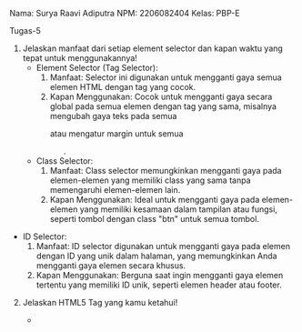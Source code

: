 Nama: Surya Raavi Adiputra
NPM: 2206082404
Kelas: PBP-E

Tugas-5
1. Jelaskan manfaat dari setiap element selector dan kapan waktu yang tepat untuk menggunakannya!
   - Element Selector (Tag Selector):
     1. Manfaat: Selector ini digunakan untuk mengganti gaya semua elemen HTML dengan tag yang cocok.
     2. Kapan Menggunakan: Cocok untuk mengganti gaya secara global pada semua elemen dengan tag yang sama, misalnya mengubah gaya teks pada semua <p> atau mengatur margin untuk semua <ul>.
   - Class Selector:
     1. Manfaat: Class selector memungkinkan mengganti gaya pada elemen-elemen yang memiliki class yang sama tanpa memengaruhi elemen-elemen lain.
     2. Kapan Menggunakan: Ideal untuk mengganti gaya pada elemen-elemen yang memiliki kesamaan dalam tampilan atau fungsi, seperti tombol dengan class "btn" untuk semua tombol.
  - ID Selector:
     1. Manfaat: ID selector digunakan untuk mengganti gaya pada elemen dengan ID yang unik dalam halaman, yang memungkinkan Anda mengganti gaya elemen secara khusus.
     2. Kapan Menggunakan: Berguna saat ingin mengganti gaya elemen tertentu yang memiliki ID unik, seperti elemen header atau footer.

2. Jelaskan HTML5 Tag yang kamu ketahui!
   - <title>: Digunakan untuk mendefinisikan judul web yang ingin kita buat.
   - <nav>: Digunakan untuk mengelompokkan elemen navigasi di dalam web, seperti menu.
   - <section>: Digunakan untuk menandai bagian konten tertentu.
   - <video> dan <audio>: Digunakan untuk menyematkan konten video dan audio ke dalam web.
   - <input>: Biasanya digunakan dalam pembuatan formulir sebagai textfield, checkbox, radio button, dll dalam 
              web.
   - <button>: Digunakan untuk membuat tombol di dalam web.
   - <header>: Digunakan untuk mendefinisikan header dari suatu web.
   - <main>: Digunakan untuk mendefinisikan konten utama dari suatu web.

3. Jelaskan perbedaan antara margin dan padding!
   - Margin:
    1. Margin didefinisikan sebagai ruang di luar elemen, antara elemen tersebut dan elemen-elemen lain di sekitarnya.
    2. Margin biasanya digunakan untuk mengontrol jarak antara elemen dengan elemen-elemen lain di sekitarnya sehingga  memengaruhi tata letak keseluruhan halaman.
    3. Margin hanya digunakan untuk memberikan jarak pada elemen, tidak dapat memberikan warna background.
    4. Nilai margin dapat positif (menambahkan jarak) atau negatif (mengurangi jarak) dari elemen.
  - Padding:
    1. Padding biasanhya digunakan sebagai ruang di dalam elemen, antara batas elemen dan kontennya sendiri.
    2. Padding digunakan untuk mengatur jarak antara konten elemen dan batas elemen itu sendiri sehingga memengaruhi tampilan elemen tersebut.
    3. Padding dapat memiliki latar belakang atau warna yang berbeda, sehingga dapat digunakan untuk mengubah tampilan elemen.
    4. Nilai padding selalu positif dan tidak bisa negatif

4. Jelaskan perbedaan antara framework CSS Tailwind dan Bootstrap! Kapan sebaiknya kita menggunakan Bootstrap daripada Tailwind, dan sebaliknya?
  - Pendekatan Styling:
    1. Tailwind CSS: Tailwind mengikuti pendekatan "utility-first", di mana pendekatan ini memungkinkan pengembang untuk menggunakan kelas-kelas utilitas yang telah ada untuk mengatur gaya elemen-elemen di dalam web. 
    2.  Bootstrap: Bootstrap menggunakan komponen yang telah dirancang sebelumnya sehingga pengembang bisa  memilih dan menggabungkan komponen-komponen ini untuk membangun tampilan web.
  - Kustomisasi:
    1. Tailwind CSS: Dengan didukung tingkat kustomisasi yang tinggi, pengembang dapat menyesuaikan setiap aspek tampilan dengan memodifikasi file konfigurasi dan membuat kelas kustom sendiri.
    2. Bootstrap: Kustomisasi dalam Bootsrap sudah sudah diatur sebelumnya sesuai gaya bawaan sehingga kustomisasi lebih terbatas. 
  - Ukuran dan Performa:
    1. Tailwind CSS: Ukuran lebih ringan karena hanya menggunakan kelas yang benar-benar diperlukan. Dengan ukuran yang lebih ringan penggunaan Tailwind CSS dinilai menghasilkan performa yang lebih baik dalam hal pemuatan halaman.
    2. Bootstrap: Ukuran yang lebih besar karena menyertakan banyak komponen dan gaya bawaan sehingga menghasilkan pemuatan halaman yang sedikit lebih lambat.
  - Kapan Menggunakan Bootstrap:
    Pengembang dapat menggunakan Bootstrap jika ingin mengembangkan situs web dengan cepat dengan sedikit usaha.
    Jika Anda perlu mengembangkan situs web dengan cepat dan tidak ingin menghabiskan banyak waktu mengatur 
  - Kapan Menggunakan Tailwind CSS:
    Pengembang dapat menggunakan Tailwind CSS jika ingin mengembangkan situs web dengan lebih fleksibel dimana pengembang bisa melakukan kustomisasi setiap aspek tampilan dalam web dengan lebih leluasa dan menghindari pengembang dari kerangka kerja yang memuat banyak komponen yang tidak digunakan.
     
5. Jelaskan bagaimana cara kamu mengimplementasikan checklist di atas secara step-by-step!
   Dalam mengimplementasikan setiap checklist, saya menggunakan pendekatan Bootstrap untuk memodifikasi dan mendesain file html login, register, add product, edit product, dan daftar produk. Dalam setiap file tersebut saya mendefinisikan setiap class menggunakan <div> dimana nantinya setiap class tersebut saya jadikan selector untuk nantinya modifikasi background, font, alignment, text color, dll bisa dilakukan. Lalu, untuk tampilan laman login, daftar produk, add product, edit_product, dan register saya mengaplikasikan card.  

Tugas-4
1. Apa itu Django UserCreationForm, dan jelaskan apa kelebihan dan kekurangannya?
   UserCreationForm adalah impor formulir bawaan dalam Django yang memudahkan pembuatan formulir pendaftaran pengguna dalam aplikasi web.
   - Kelebihan:
     1. Kode yang digunakan sederhana
     2. Menyertakan validasi terintegrasi
     3. Mudah dihubungkan dengan model pengguna bawaan yang menggunakan Django
   - Kekurangan:
     1. Memiliki fitur yang cukup terbatas
     2. Tampilan formulir yang standar

2. Apa perbedaan antara autentikasi dan otorisasi dalam konteks Django, dan mengapa keduanya penting?
   Dalam konteks Django, autentikasi adalah sebuah proses untuk mengecek apakah pengguna memiliki akses ke suatu sistem, sedangkan otorisasi adalah sebuah proses yang dilakukan setelah autentikasi untuk menentukan apa yang boleh dilakukan oleh pengguna yang sudah terautentikasi dalam aplikasi web/sistem. Autentikasi dan otorisasi penting untuk diterapkan dengan tujuan untuk memastikan bahwa pengguna yang mengakses aplikasi web/sistem adalah pengguna yang sah dan bahwa mereka hanya memiliki akses ke fungsi dan data yang sesuai dengan peran atau izin mereka. 

3. Apa itu cookies dalam konteks aplikasi web, dan bagaimana Django menggunakan cookies untuk mengelola data sesi pengguna?
   Dalam konteks aplikasi web, cookies adalah riwayat aktivitas pengguna dalam suatu aplikasi web yang dicatat dalam bentuk session id yang nantinya session id ini digunakan dalam respon pengguna berikutnya. Untuk mengelola data dari pengguna, Django menggunakan komponen built-in middleware dimana komponen ini menggunakan cookies untuk menyimpan session id pada sisi klien dan session id aktual pada sisi server.
   Session id yang sudah disimpan bisa diakses menggunakan modul dan fungsi built-in dalam Django, yaitu HttpRequest.COOKIES, HttpResponse.set_cookie(), dan HttpResponse.delete_cookie() untuk membaca, mengatur, dan menghapus cookie.

4. Apakah penggunaan cookies aman secara default dalam pengembangan web, atau apakah ada risiko potensial yang harus diwaspadai?
   Penggunaan cookies dalam pengembangan web tidak sepenuhnya aman dimana masih ada sejumlah risiko potensial yang tetap harus diwaspadai. Risiko potensial tersebut, yaitu:
   - Cross-Cite Scripting: Risiko ini bisa terjadi apabila penyerang melakukan eksploitasi pada cookies sehingga informasi cookie pengguna bisa dicuri.
   - Fiksasi sesi: Dalam jenis serangan ini, penyerang mendorong pengguna untuk menggunakan ID sesi penyerang atau orang lain. Ini dapat dilakukan dengan menggunakan jalur arahan browser cookie, maka pengguna berpura-pura menjadi orang lain. Dengan menggunakan metode ini, penyerang dapat mendesak pengguna untuk masuk sebagai penyerang di berbagai tingkat aplikasi.
   - Risiko Man-in-the-Middle (MitM): Jika koneksi antara peramban pengguna dan server tidak aman, cookies dapat dicegat oleh penyerang yang berada di tengah-tengah (man-in-the-middle).

5. Jelaskan bagaimana cara kamu mengimplementasikan checklist di atas secara step-by-step (bukan hanya sekadar mengikuti tutorial).
   - Mengimplementasikan fungsi registrasi, login, dan logout untuk memungkinkan pengguna untuk mengakses aplikasi sebelumnya dengan lancar dan menampilkan detail informasi pengguna yang sedang logged in seperti username serta menerapkan cookies seperti last login pada halaman utama aplikasi.
     Untuk mengimplementasikan fungsi registrasi, login, dan logout, saya memodifikasi file views.py pada subdirektori main. Di dalam file views.py, saya menambahkan beberapa fungsi Django, yaitu redirect, UserCreationForm, dan messages yang mana fungsi tersebut nantinya akan diimplementasikan pada beberapa fungsi. Implementasi UserCreationForm terdapat pada fungsi register dalam views.py yang bertujuan untuk membuat formulir registrasi pengguna dan memvalidasi input pengguna pada formulir untuk nantinya data pengguna yang sudah diinput dan divalidasi akan disimpan. Setelah proses tersebut berhasil, program interface akan menampilkan pesan dengan memanfaatkan modul messages yang menyatakan bahwa user berhasil mendaftar dan program akan melakukan redirect dengan memanfaatkan modul redirect. Setelah itu, saya membuat file HTML dengan nama register sebagai tampilan awal formulir registrasi. Untuk merender perubahan saat user mengakses url html register, saya menambahkan fungsi register dalam import main.views dan mendaftarkan fungsi register dan file HTML register dalam urlpatterns. Selanjutnya, untuk mengimplementasikan login, saya membuat fungsi baru bernama login_user pada views.py. Dalam fungsi ini, saya menerapkan request method POST dimana data yang dimasukkan oleh user tidak ditampilkan dalam URL. Setelah itu, saya juga mengimplementasikan proses autentikasi berdasarkan username dan password yang dimasukkan oleh user. Jika autentikasi berhasil, pengguna akan dibawa ke tampilan main.html. Untuk menampilkan halaman login, saya membuat file HTML dengan nama login pada subdirektori main/templates. Selanjutnya, saya menambahkan fungsi login_user pada url.py di subdirektori main dalam import main.views dan mendaftarkan fungsi login_user dan file HTML login pada urlpatterns. Tahap selanjutnya adalah membuat fungsi logout pada views.py. Sebelum membuat fungsi logout pada views.py, saya mengimport beberapa fungsi Django, yaitu HttpResponseRedirect, reverse, dan datetime. Implementasi HttpResponseRedirect dan reverse ditunjukkan pada fungsi logout dan login_user untuk melakukan redirect suatu response dimana value dari fungsi ini akan disimpan pada variabel response. Pada fungsi login_user, selain untuk menyimpan nilai dari fungsi HttpResponseRedirect, variabel response juga digunakan untuk mengatur riwayat penelusuran pengguna dengan memanfaatkan fungsi set_cookie(), sedangkan pada fungsi logout, variabel response digunakan untuk menghapus riwayat penelusuran pengguna dengan memanfaatkan fungsi delete_cookie(). Penggunaan modul atau fungsi built-in cookie Django, yaitu HttpRequest.COOKIES juga diterapkan pada fungsi show_main untuk menampilkan informasi login terakhir pengguna dimana last login ini nantinya akan ditampilkan pada main.html. 
   - Membuat dua akun pengguna dengan masing-masing tiga dummy data menggunakan model yang telah dibuat pada aplikasi sebelumnya untuk setiap akun di lokal
     Untuk menerapkan hal ini, pengguna melakukan registrasi terlebih dahulu agar bisa menambahkan produk yang diinginkan. Setelah proses registrasi, pengguna akan diarahkan pada tampilan utama dimana pada tampilan utama ini, pengguna bisa menambahkan item dengan atribut nama, harga, deskripsi, dan jumlah.
   - Menghubungkan model Item dengan User
     Dalam menghubungkan model Item dengan User, hal pertama yang perlu dilakukan adalah menambahkan kode contrib.auth.models import User. Setelah itu, saya menambahkan variabel user dengan value dari models.ForeignKey(). Fungsi ForeignKey() itu berfungsi untuk mengasosiasikan user dengan produk dalam database dimana nilai dari ForeignKey ini unik untuk setiap user. Tahap selanjutnya adalah melakukan perubahan pada fungsi create_product di subdirektori main dengan menambahkan variabel commit dengan value False pada parameter fungsi save() yang bertujuan untuk mencegah Django agar tidak langsung menyimpan objek yang telah dibuat dari form langsung ke database. Dalam fungsi ini. juga ditambahkan product.user dengan value request.user yang bertujuan untuk menghubungkan produk milik pengguna dengan pengguna yang sedang login.
     Langkah selanjutnya adalah mengubah 'nama' dalam context menjadi request.user.username untuk mengakses nama user yang sedang login. Setelah semua langkah tersebut dilakukan, saya melakukan migrasi pada model dengan menetapkan 1 pada default value untuk field user dan pada user id.

Tugas-3
1. Apa perbedaan antara form POST dan form GET dalam Django?
   POST:
   - Digunakan untuk mengirim data ke server untuk diproses.
   - Data dikirimkan dalam tubuh permintaan HTTP dan tidak terlihat di URL.
   - Lebih aman untuk mengirim data sensitif.
   - Tidak ada batasan ukuran data bawaan.
   GET:
   - Digunakan untuk mengambil data dari server.
   - Data dikirimkan dalam query string dan terlihat di URL.
   - Lebih cocok untuk pencarian atau tindakan yang tidak mengubah data di server.
   - Terdapat batasan ukuran data yang dapat dikirimkan karena batasan panjang URL.

2. Apa perbedaan utama antara XML, JSON, dan HTML dalam konteks pengiriman data?
   Perbedaan utama JSON dan XML terletak di formatnya dimana JSON menggunakan pasangan kunci-nilai untuk membuat struktur seperti peta, sedangkan XML menyimpan data dalam struktur pohon yang menyajikan lapisan informasi secara berurut. Dalam hal syntax, JSON memiliki syntax yang lebih sederhana dibandingkan XML yang terbilang kompleks. File JSON juga lebih cepat diuraikan dibandingkan file XML. Namun, XML memiliki tipe data yang lebih luas dibandingkan JSON. Tidak hanya itu, dalam hal keamanan, penggunaan JSON terbilang lebih aman dibandingkan XML. Lalu, perbedaan keduanya dengan HTML terletak di fungsinya dimana jika JSON dan XML berfungsi untuk mengirim dan bertukar data, HTML berfungsi untuk membuat halaman web dengan elemen-elemen markup yang mendefinisikan struktur dan tampilan konten web.

3. Mengapa JSON sering digunakan dalam pertukaran data antara aplikasi web modern?
   JSON lebih sering digunakan dalam pertukaran data karena beberapa hal, yaitu sintaksi yang sederhana dan mudah dibaca oleh manusia, format yang digunakan didukung oleh banyak bahasa pemrograman, mendukung data kompleks karena memiliki tipe data yang fleksibel, cenderung lebih ringan dalam hal kinerja dari pada format lain, memiliki dokumentasi yang luas dan beragam, dan memiliki tingkat keamanan tinggi sehingga dapat mencegah serangan injeksi kode.
   
4. Jelaskan bagaimana cara kamu mengimplementasikan checklist di atas secara step-by-step
   Langkah paling awal yang harus dilakukan sebelum melakukan penambahan atau perubahan pada direktori proyek adalah membuat virtual environment untuk mencegah terjadinya konflik antar dua proyek atau lebih.
   - Membuat input forms dan menambahkan fungsi http pada views
     Tahap ini dilakukan dengan membuat skeleton atau templates untuk menjaga konsistensi kerangka views dalam aplikasi main dimana dilakukan dengan membuat folder templates pada main dan menambahkan file base.html sebagai template dasar. Setelah berhasil membuat skeleton, mendaftarkan templates sebagai direktori dasar dalam kerangka html dalam file settings.py bagian TEMPLATES pada sub direktori proyek. Lakukan juga modifikasi pada main.html yang terletak di direktori main/templates untuk mengaplikasikan base.html. Langkah selanjutnya adalah membuat file forms.py dengan melakukan import modul main.models untuk mengambil objek Item pada direktori main yang bertujuan untuk menyimpan data atau input dalam bentuk objek yang dalam hal ini objeknya adalah Item dan juga menambahkan fields yang dalam hal ini adalah atribut dari Item. Selanjutnya, modifikasi views.py dalam direktori main dengan menambahkan beberapa modul yang salah satunya adalah main.forms yang bertujuan untuk memproses request dari user. Dalam file views.py, menambahkan fungsi baru bernama create_product yang intinya berfungsi untuk memvalidasi dan mendata input dari user dengan mendefinisikannya menjadi ProductForm yang mana adalah objek yang diambil dari modul  main.forms, serta redirects setelah data berhasil dibuat dan disimpan. Tahap berikutnya adalah memodifikasi fungsi show_main dengan menambahkan suatu variabel products yang menyimpan informasi mengenai berbagai objek Item untuk ditampilkan nanti di main.html. Setelah melakukan modifikasi pada views.py, pada urls.py dalam direktori main, menambahkan objek baru untuk diimport, yaitu create_product dan mendaftarkan create_product pada path url agar nantinya bisa diakses. Langkah selanjutnya adalah membuat suatu file create_product.html yang intinya berfungsi untuk menampilkan fields forms yang sudah ditentukan sebelumnya dalam bentuk table dan mengirim request user ke views.
   - Menambahkan 4 fungsi views, yaitu XML, JSON, XML by ID, dan JSON by ID
     Tahap pertama dilakukan untuk menambahkan HttpResponse dari modul django.http dan serializers dari modul django.core. Lalu, menambahkan fungsi show_xml dan show_json. Pada kedua fungsi tersebut menambahkan suatu variabel untuk mengambil seluruh objek item, yaitu "data = Item.objects.all()" dan menambahkan return yang berisi function berupa HttpResponse yang berisi parameter data hasil query yang sudah diserialisasi menjadi XML dalam fungsi show_xml dan JSON dalam fungsi show_json dan parameter content_type="application/xml" dalam fungsi show_xml dan content_type="application/json" dalam fungsi show_json. Selanjutnya, membuat dua fungsi xml dan json untuk menampilkan data berdasarkan id, yaitu show_json_by_id dan show_xml_by_id. Isi dalam fungsi tersebut hampir sama dengan kedua fungsi show_xml dan show_json sebelumnya dimana yang membedakan hanya dengan memodifikasi variabel data menjadi "data = Item.objects.filter(pk=id)" agar nantinya url json dan xml bisa mengambil data berdasarkan id.
   - Membuat routing URL pada views
     Melakukan import fungsi modul main.views "from main.views import show_main, create_product, show_xml, show_json, show_xml_by_id, show_json_by_id" ke urls.py dalam direktori main dan menambahkan url patterns  "path('xml/', show_xml, name='show_xml'), path('json/', show_json, name='show_json'), path('xml/<int:id>/', show_xml_by_id, name='show_xml_by_id'), path('json/<int:id>/', show_json_by_id, name='show_json_by_id')" agar fungsi-fungsi tersebut bisa diakses oleh url.

5. Hasil screenshot akses link di Postman terlampir di link drive berikut
   https://drive.google.com/drive/folders/1tkPnrIuyEzhl3u2BvTAUGQnA7o7HULxG?usp=sharing





Tugas-2

1. Jelaskan bagaimana cara kamu mengimplementasikan checklist di atas secara step-by-step
   - Membuat proyek django
     Sebelum menginisiasi proyek django, saya melakukan instalasi django pada direktori utama dari proyek yang ingin saya buat. Setelah instalasi selesai, menginisiasi dan mengonfigurasikan proyek django untuk bisa diakses oleh siapa saja dan melakukan pengecekan apakah aplikasi django saya berhasil berjalan. Terakhir, menambahkan .gitigonore pada direktori utama dan menghubungkan serta menambahkan isi direktori utama (lokal) dengan repository di github.
   - Membuat aplikasi main pada direktori utama proyek
     Menginisiasi direktori main sebagai struktur awal untuk menentukan MVT dan menghubungkannya dengan direktori proyek dengan mengatur file settings.py untuk ditambahkan direktori main pada daftar aplikasi.
   - Membuat model pada aplikasi main dengan nama Item dan memiliki atribut wajib name, amount, description.
     Mengakses file models.py untuk dimodifikasi. Modifikasi dilakukan dengan mengimport models pada modul django.db dan membuat class Item berparameter models.Model dengan atribut name dengan tipe CharField, amount dengan tipe IntegerField, dan description dengan tipe TextField.
   - Membuat sebuah fungsi pada views.py untuk dikembalikan ke dalam sebuah template HTML
     Sebelum memodifikasi fungsi views.py, membuat direktori template di dalam direktori aplikasi main dan menambahkan file main.html yang berisi nama dan kelas sebagai tampilan dasar HTML. Lalu, melakukan modifikasi fungsi views.py yang terletak di direktori aplikasi main dengan mengimport render dari modul django.shortcuts dan membuat suatu fungsi dengan suatu parameter request yang mengatur permintaan HTTP serta menambahkan dictionary context yang berisi nama dan kelas untuk nanti dikembalikan oleh fungsi render yang memiliki parameter request, "main.html", dan context.
   - Membuat sebuah routing pada urls.py aplikasi main untuk memetakan fungsi yang telah dibuat pada views.py
     Membuat file urls.py yang intinya bertugas mendefinisikan pola URL terkait untuk mengakses aplikasi main yang nantinya menampilkan modul main.views yang berisi tampilan html. Lalu, mengakses urls.py dan memodifikasi direktori proyek untuk mengatur rute URL tingkat proyek dan mangatur akses atau rute URL tingkat proyek ke rute URL aplikasi main. Terakhir, melakukan pengecekan dengan mengakses http://localhost:8000/main/ apakah tampilan HTML sudah sesuai.
   - Melakukan deployment ke Adaptable terhadap aplikasi yang sudah dibuat
     Sebelum melakukan deploy, terlebih dahulu melakukan add, commit, dan push perubahan yang terjadi pada direktori utama proyek. Setelah itu, melakukan deployment ke Adaptable dengan memilih Python App Template sebagai template deployment dan memilih PostgreSQL untuk basis data yang digunakan. Lalu, mengatur versi python yang digunakan dan mengatur start command dengan perintah python manage.py migrate && gunicorn nama-repositori.wsgi. Terakhir, menamai aplikasi yang juga sebagai nama domain situs, mencentang HTTP Listener on PORT, dan melakukan deploy.

2. Buatlah bagan yang berisi request client ke web aplikasi berbasis Django beserta responnya dan jelaskan pada bagan tersebut kaitan antara urls.py, views.py, models.py, dan berkas html.
   Bagan bisa dilihat pada link berikut:
   https://drive.google.com/drive/folders/1n-50pnGqKg_KgJssIoI6x6LkdcVjhvu9?usp=sharing
   Proses request client dimulai ketika http melakukan request dengan mendefinisikan pola URL sehingga request client bisa diterima oleh views.py. views.py kemudian melakukan pencarian data atau informasi yang direquest oleh client pada database melalui ORM atau models.py. Sementara itu, pada dasarnya, models.py berperan sebagai basis data yang direpresentasikan dalam tabel terstruktur. Data atau informasi yang diproses oleh models.py melalui operasi CRUD (Create, Read, Update, Delete) nantinya akan diakses oleh views.py. Data atau informasi yang diatur oleh views.py akan diakses oleh berkas html pada direktori template sebagai respon http dimana respon tersebut dalam bentuk tampilan interface yang berisi data atau informasi dari views.py sesuai yang di request oleh client.

3. Jelaskan mengapa kita menggunakan virtual environment? Apakah kita tetap dapat membuat aplikasi web berbasis Django tanpa menggunakan virtual environment?
	Aktivasi virtual environment memiliki peran utama untuk mengisolasi paket atau dependensi yang berbeda untuk setiap proyek yang dibuat sehingga mencegah terjadinya konflik dan masalah yang mungkin muncul ketika dua proyek berbeda memerlukan versi yang berbeda dari paket yang sama. Tidak hanya itu, penggunaan virtual environment juga bertujuan untuk mengatur instalasi paket dan dependensi secara lokal dalam lingkungan proyek, mempermudah akses untuk berbagi dengan orang lain, menjaga instalasi python tetap bersih, dan mencegah kerusakan dan perubahan yang tak terduga pada proyek karena perubahan yang tidak disengaja pada instalasi sistem python. Lalu, pembuatan aplikasi web berbasis django tetap dapat dilakukan tanpa adanya aktivasi virtual environment, namun hal ini berpotensi menyebabkan konflik dan masalah dalam manajemen dependensi dan versi paket dan bisa mengganggu aplikasi lain yang dijalankan dalam instalasi python global.

4. Jelaskan apakah itu MVC, MVT, MVVM dan perbedaan dari ketiganya.
   - MVC
    MVC adalah sebuah pola yang membagi kode menjadi 3 bagian, yaitu
    a. Model: Tujuan utama komponen ini adalah untuk menyimpan data aplikasi dan menangani logika domain (real-world business rules) dan komunikasi dengan database dan lapisan jaringan.
    b. View: Bertujuan untuk menyediakan visualisasi data yang disimpan dalam Model dan menawarkan interaksi kepada pengguna.
    c. Controller: Berperan untuk menyimpan logika inti aplikasi, mengakses informasi tentang respons pengguna, dan memperbarui Model sesuai kebutuhan.
  - MVT
    MVT adalah sebuah pola atau konsep arsitektur yang membagi komponen-komponen utama suatu aplikasi menjadi tiga bagian, yaitu:
    a. Model: Model mewakili struktur data dan logika aplikasi yang berada di belakang tampilan serta menghubungkan aplikasi dengan basis data dan mengatur interaksi dengan data tersebut.
    b. View: View memiliki peran untuk mengatur bagaimana data atau informasi yang didapat dari Model bisa ditampilkan atau diakses sesuai request user pada interface nantinya. 
    c. Template: Komponen ini berperan sebagai interface pengguna untuk menampilkan data atau informasi dari View.
  - MVVM
    MVVM adalah suatu konsep arsitektur untuk memisahkan logika presentasi (View atau UI) dari logika bisnis utama suatu aplikasi. MVVM terbagi menjadi tiga komponen, yaitu:
    a. Model: Komponen ini akan bekerja sama dengan ViewModel untuk mengakses dan menyimpan data.
    b. View: Komponen ini tidak mengandung logika aplikasi apapun dan berperan untuk menginformasikan ViewModel tentang tindakan pengguna.
    c. ViewModel: Komponen ini bertugas untuk mengatur aliran data yang relevan dengan View dan menghubungkan antara Model dan View.
      
